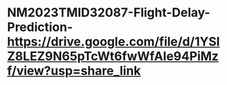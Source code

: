 # NM2023TMID32087-Flight-Delay-Prediction-https://drive.google.com/file/d/1YSIZ8LEZ9N65pTcWt6fwWfAIe94PiMzf/view?usp=share_link
